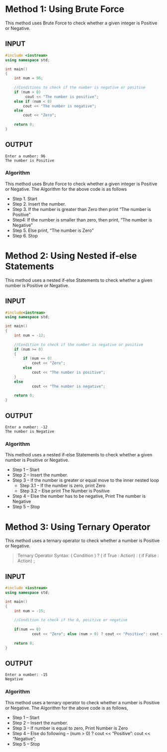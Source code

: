 # Method 1: Using Brute Force

This method uses Brute Force to check whether a given integer is Positive or Negative.

## INPUT
```cpp
#include <iostream>
using namespace std;

int main()
{
    int num = 96;
    
    //Conditions to check if the number is negative or positive
    if (num > 0)
         cout << "The number is positive";
    else if (num < 0)
        cout << "The number is negative";
    else
        cout << "Zero";
    
    return 0;
}
```
## OUTPUT
```
Enter a number: 96
The number is Positive
```

### Algorithm

This method uses Brute Force to check whether a given integer is Positive or Negative. The Algorithm for the above code is as follows

*   Step 1. Start
*   Step 2. Insert the number.
*   Step 3. If the number is greater than Zero then print “The number is Positive”
*   Step4: If the number is smaller than zero, then print, “The number is Negative”
*   Step 5. Else print, “The number is Zero”
*   Step 6. Stop

# Method 2: Using Nested if-else Statements

This method uses a nested if-else Statements to check whether a given number is Positive or Negative.

## INPUT
```cpp
#include<iostream>
using namespace std;

int main()
{
    int num = -12;
    
    //Condition to check if the number is negative or positive
    if (num >= 0)
    {
        if (num == 0)
            cout << "Zero";
        else
            cout << "The number is positive";
    }
    else
            cout << "The number is negative";
    
    return 0;
}
```
## OUTPUT
```
Enter a number: -12
The number is Negative
```

### Algorithm

This method uses a nested if-else Statements to check whether a given number is Positive or Negative.

*   Step 1 – Start
*   Step 2 – Insert the number.
*   Step 3 – If the number is greater or equal move to the inner nested loop
    *   Step 3.1 – If the number is zero, print Zero
    *   Step 3.2 – Else print The Number is Positive
*   Step 4 – Else the number has to be negative, Print The number is Negative
*   Step 5 – Stop

# Method 3: Using Ternary Operator

This method uses a ternary operator to check whether a number is Positive or Negative.

> Ternary Operator Syntax: 
> ( Condition ) ? ( if True : Action) : ( if False : Action) ;

## INPUT
```cpp
#include <iostream>
using namespace std;

int main()
{
    int num = -15;
    
    //Condition to check if the 0, positive or negative
    
    if(num == 0)
            cout << "Zero"; else (num > 0) ? cout << "Positive": cout << "Negative";
    
    return 0;
}
```
## OUTPUT
```
Enter a number: -15
Negative
```

### Algorithm

This method uses a ternary operator to check whether a number is Positive or Negative. The Algorithm for the above code is as follows,
 
*   Step 1 – Start
*   Step 2 – Insert the number.
*   Step 3 – If number is equal to zero, Print Number is Zero
*   Step 4 – Else do following – (num > 0) ? cout << “Positive”: cout << “Negative”;
*   Step 5 – Stop